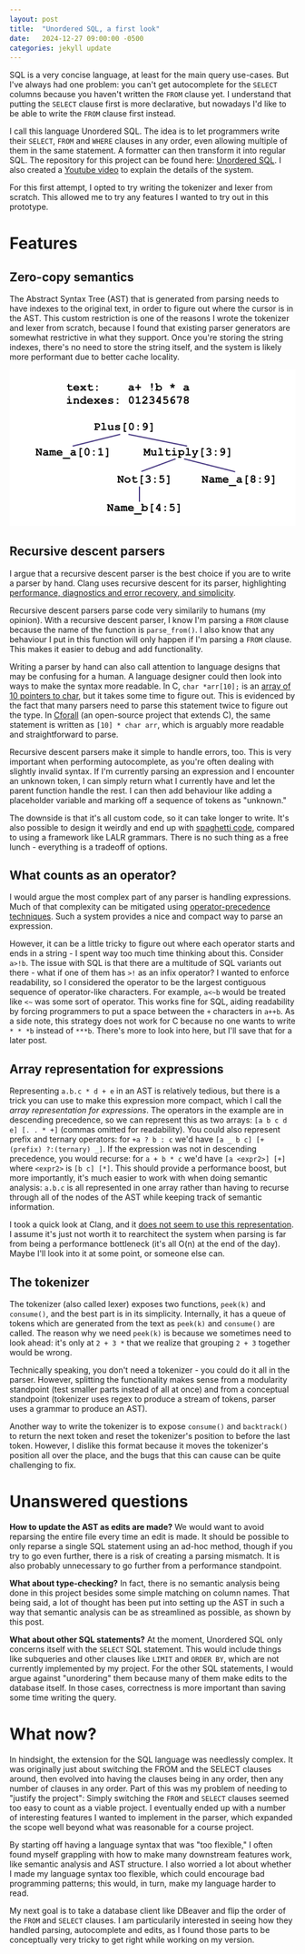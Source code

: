 ```yaml
---
layout: post
title:  "Unordered SQL, a first look"
date:   2024-12-27 09:00:00 -0500
categories: jekyll update
---
```

SQL is a very concise language, at least for the main query use-cases. But I've always had one problem: you can't get autocomplete for the `SELECT` columns because you haven't written the `FROM` clause yet. I understand that putting the `SELECT` clause first is more declarative, but nowadays I'd like to be able to write the `FROM` clause first instead.

I call this language Unordered SQL. The idea is to let programmers write their `SELECT`, `FROM` and `WHERE` clauses in any order, even allowing multiple of them in the same statement. A formatter can then transform it into regular SQL. The repository for this project can be found here: [Unordered SQL][Unordered SQL]. I also created a [Youtube video][Youtube video] to explain the details of the system.

For this first attempt, I opted to try writing the tokenizer and lexer from scratch. This allowed me to try any features I wanted to try out in this prototype.

# Features

## Zero-copy semantics

The Abstract Syntax Tree (AST) that is generated from parsing needs to have indexes to the original text, in order to figure out where the cursor is in the AST. This custom restriction is one of the reasons I wrote the tokenizer and lexer from scratch, because I found that existing parser generators are somewhat restrictive in what they support. Once you're storing the string indexes, there's no need to store the string itself, and the system is likely more performant due to better cache locality.

![Storing indexes to the original text in the AST. The multiply expression stores the indexes 3 and 9, rather than the string original_text\[3:9\]](/assets/zero_copy_example.png)

## Recursive descent parsers

I argue that a recursive descent parser is the best choice if you are to write a parser by hand. Clang uses recursive descent for its parser, highlighting [performance, diagnostics and error recovery, and simplicity][Clang recursive descent benefits].

Recursive descent parsers parse code very similarily to humans (my opinion). With a recursive descent parser, I know I'm parsing a `FROM` clause because the name of the function is `parse_from()`. I also know that any behaviour I put in this function will only happen if I'm parsing a `FROM` clause. This makes it easier to debug and add functionality.

Writing a parser by hand can also call attention to language designs that may be confusing for a human. A language designer could then look into ways to make the syntax more readable. In C, `char *arr[10];` is an [array of 10 pointers to char][Clockwise rule], but it takes some time to figure out. This is evidenced by the fact that many parsers need to parse this statement twice to figure out the type. In [Cforall][Cforall] (an open-source project that extends C), the same statement is written as `[10] * char arr`, which is arguably more readable and straightforward to parse.

Recursive descent parsers make it simple to handle errors, too. This is very important when performing autocomplete, as you're often dealing with slightly invalid syntax. If I'm currently parsing an expression and I encounter an unknown token, I can simply return what I currently have and let the parent function handle the rest. I can then add behaviour like adding a placeholder variable and marking off a sequence of tokens as "unknown."

The downside is that it's all custom code, so it can take longer to write. It's also possible to design it weirdly and end up with [spaghetti code][Spaghetti code], compared to using a framework like LALR grammars. There is no such thing as a free lunch - everything is a tradeoff of options.

## What counts as an operator?

I would argue the most complex part of any parser is handling expressions. Much of that complexity can be mitigated using [operator-precedence techniques][Kaleidoscope language]. Such a system provides a nice and compact way to parse an expression.

However, it can be a little tricky to figure out where each operator starts and ends in a string - I spent way too much time thinking about this. Consider `a>!b`. The issue with SQL is that there are a multitude of SQL variants out there - what if one of them has `>!` as an infix operator? I wanted to enforce readability, so I considered the operator to be the largest contiguous sequence of operator-like characters. For example, `a<~b` would be treated like `<~` was some sort of operator. This works fine for SQL, aiding readability by forcing programmers to put a space between the `+` characters in `a++b`. As a side note, this strategy does not work for C because no one wants to write `* * *b` instead of `***b`. There's more to look into here, but I'll save that for a later post.

## Array representation for expressions

Representing `a.b.c * d + e` in an AST is relatively tedious, but there is a trick you can use to make this expression more compact, which I call the *array representation for expressions*. The operators in the example are in descending precedence, so we can represent this as two arrays: `[a b c d e] [. . * +]` (commas omitted for readability). You could also represent prefix and ternary operators: for `+a ? b : c` we'd have `[a _ b c] [+(prefix) ?:(ternary) _]`. If the expression was not in descending precedence, you would recurse: for `a + b * c` we'd have `[a <expr2>] [+]` where `<expr2>` is `[b c] [*]`. This should provide a performance boost, but more importantly, it's much easier to work with when doing semantic analysis: `a.b.c` is all represented in one array rather than having to recurse through all of the nodes of the AST while keeping track of semantic information.

I took a quick look at Clang, and it [does not seem to use this representation][Clang Expr]. I assume it's just not worth it to rearchitect the system when parsing is far from being a performance bottleneck (it's all O(n) at the end of the day). Maybe I'll look into it at some point, or someone else can.

## The tokenizer

The tokenizer (also called lexer) exposes two functions, `peek(k)` and `consume()`, and the best part is in its simplicity. Internally, it has a queue of tokens which are generated from the text as `peek(k)` and `consume()` are called. The reason why we need `peek(k)` is because we sometimes need to look ahead: it's only at `2 + 3 *` that we realize that grouping `2 + 3` together would be wrong.

Technically speaking, you don't need a tokenizer - you could do it all in the parser. However, splitting the functionality makes sense from a modularity standpoint (test smaller parts instead of all at once) and from a conceptual standpoint (tokenizer uses regex to produce a stream of tokens, parser uses a grammar to produce an AST).

Another way to write the tokenizer is to expose `consume()` and `backtrack()` to return the next token and reset the tokenizer's position to before the last token. However, I dislike this format because it moves the tokenizer's position all over the place, and the bugs that this can cause can be quite challenging to fix.

# Unanswered questions

**How to update the AST as edits are made?** We would want to avoid reparsing the entire file every time an edit is made. It should be possible to only reparse a single SQL statement using an ad-hoc method, though if you try to go even further, there is a risk of creating a parsing mismatch. It is also probably unnecessary to go further from a performance standpoint.

**What about type-checking?** In fact, there is no semantic analysis being done in this project besides some simple matching on column names. That being said, a lot of thought has been put into setting up the AST in such a way that semantic analysis can be as streamlined as possible, as shown by this post.

**What about other SQL statements?** At the moment, Unordered SQL only concerns itself with the `SELECT` SQL statement. This would include things like subqueries and other clauses like `LIMIT` and `ORDER BY`, which are not currently implemented by my project. For the other SQL statements, I would argue against "unordering" them because many of them make edits to the database itself. In those cases, correctness is more important than saving some time writing the query.

# What now?

In hindsight, the extension for the SQL language was needlessly complex. It was originally just about switching the FROM and the SELECT clauses around, then evolved into having the clauses being in any order, then any number of clauses in any order. Part of this was my problem of needing to "justify the project": Simply switching the `FROM` and `SELECT` clauses seemed too easy to count as a viable project. I eventually ended up with a number of interesting features I wanted to implement in the parser, which expanded the scope well beyond what was reasonable for a course project.

By starting off having a language syntax that was "too flexible," I often found myself grappling with how to make many downstream features work, like semantic analysis and AST structure. I also worried a lot about whether I made my language syntax too flexible, which could encourage bad programming patterns; this would, in turn, make my language harder to read.

My next goal is to take a database client like DBeaver and flip the order of the `FROM` and `SELECT` clauses. I am particularily interested in seeing how they handled parsing, autocomplete and edits, as I found those parts to be conceptually very tricky to get right while working on my version.

[Unordered SQL]: https://github.com/SaltOverflow/unordered-sql
[Youtube Video]: https://youtu.be/yYmXDXmFFT8
[Clang recursive descent benefits]: https://stackoverflow.com/a/6382123
[Clockwise rule]: https://c-faq.com/decl/spiral.anderson.html
[Cforall]: https://cforall.uwaterloo.ca/
[Spaghetti code]: https://en.wikipedia.org/wiki/Spaghetti_code
[Kaleidoscope language]: https://llvm.org/docs/tutorial/MyFirstLanguageFrontend/LangImpl02.html#binary-expression-parsing
[Clang Expr]: https://clang.llvm.org/doxygen/classclang_1_1Expr.html
